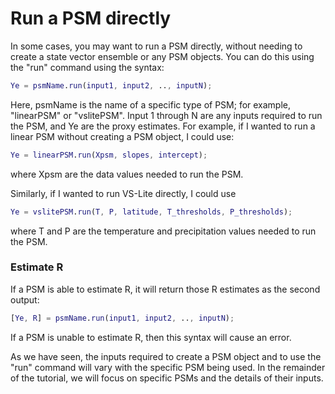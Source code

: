 
# Run a PSM directly

In some cases, you may want to run a PSM directly, without needing to create a state vector ensemble or any PSM objects. You can do this using the "run" command using the syntax:
```matlab
Ye = psmName.run(input1, input2, .., inputN);
```

Here, psmName is the name of a specific type of PSM; for example, "linearPSM" or "vslitePSM". Input 1 through N are any inputs required to run the PSM, and Ye are the proxy estimates. For example, if I wanted to run a linear PSM without creating a PSM object, I could use:
```matlab
Ye = linearPSM.run(Xpsm, slopes, intercept);
```
where Xpsm are the data values needed to run the PSM.

Similarly, if I wanted to run VS-Lite directly, I could use
```matlab
Ye = vslitePSM.run(T, P, latitude, T_thresholds, P_thresholds);
```
where T and P are the temperature and precipitation values needed to run the PSM.

### Estimate R

If a PSM is able to estimate R, it will return those R estimates as the second output:
```matlab
[Ye, R] = psmName.run(input1, input2, .., inputN);
```
If a PSM is unable to estimate R, then this syntax will cause an error.

As we have seen, the inputs required to create a PSM object and to use the "run" command will vary with the specific PSM being used. In the remainder of the tutorial, we will focus on specific PSMs and the details of their inputs.

